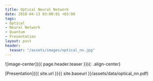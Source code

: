 ```yaml
---
title: Optical Neural Network
date: 2018-04-13 03:00:01 +03:00
tags:
- Optical
- Neural Network
- Quantum
- Presentation
layout: post
header:
  teaser: "/assets/images/optical_nn.jpg"
---
```


![image-center]({{ page.header.teaser }}){: .align-center}

[Presentation]({{ site.url }}{{ site.baseurl }}/assets/data/optical_nn.pdf)
